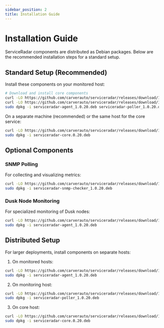 ```yaml
---
sidebar_position: 2
title: Installation Guide
---
```


# Installation Guide

ServiceRadar components are distributed as Debian packages. Below are the recommended installation steps for a standard setup.

## Standard Setup (Recommended)

Install these components on your monitored host:

```bash
# Download and install core components
curl -LO https://github.com/carverauto/serviceradar/releases/download/1.0.20/serviceradar-agent_1.0.20.deb
curl -LO https://github.com/carverauto/serviceradar/releases/download/1.0.20/serviceradar-poller_1.0.20.deb
sudo dpkg -i serviceradar-agent_1.0.20.deb serviceradar-poller_1.0.20.deb
```

On a separate machine (recommended) or the same host for the core service:

```bash
curl -LO https://github.com/carverauto/serviceradar/releases/download/1.0.20/serviceradar-core.0.20.deb
sudo dpkg -i serviceradar-core.0.20.deb
```

## Optional Components

### SNMP Polling

For collecting and visualizing metrics:

```bash
curl -LO https://github.com/carverauto/serviceradar/releases/download/1.0.20/serviceradar-snmp-checker_1.0.20.deb
sudo dpkg -i serviceradar-snmp-checker_1.0.20.deb
```

### Dusk Node Monitoring

For specialized monitoring of Dusk nodes:

```bash
curl -LO https://github.com/carverauto/serviceradar/releases/download/1.0.20/serviceradar-agent_1.0.20.deb
sudo dpkg -i serviceradar-agent_1.0.20.deb
```

## Distributed Setup

For larger deployments, install components on separate hosts:

1. On monitored hosts:

```bash
curl -LO https://github.com/carverauto/serviceradar/releases/download/1.0.20/serviceradar-agent_1.0.20.deb
sudo dpkg -i serviceradar-agent_1.0.20.deb
```

2. On monitoring host:

```bash
curl -LO https://github.com/carverauto/serviceradar/releases/download/1.0.20/serviceradar-poller_1.0.20.deb
sudo dpkg -i serviceradar-poller_1.0.20.deb
```

3. On core host:

```bash
curl -LO https://github.com/carverauto/serviceradar/releases/download/1.0.20/serviceradar-core.0.20.deb
sudo dpkg -i serviceradar-core.0.20.deb
```